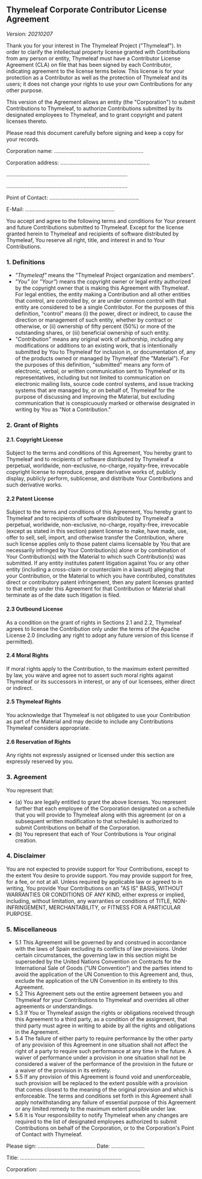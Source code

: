 Thymeleaf Corporate Contributor License Agreement
-------------------------------------------------

_Version: 20210207_

Thank you for your interest in The Thymeleaf Project ("Thymeleaf"). In order to
clarify the intellectual property license granted with Contributions from any
person or entity, Thymeleaf must have a Contributor License Agreement (CLA) on
file that has been signed by each Contributor, indicating agreement to the
license terms below. This license is for your protection as a Contributor as
well as the protection of Thymeleaf and its users; it does not change your
rights to use your own Contributions for any other purpose.

This version of the Agreement allows an entity (the "Corporation") to submit
Contributions to Thymeleaf, to authorize Contributions submitted by its
designated employees to Thymeleaf, and to grant copyright and patent licenses
thereto.

Please read this document carefully before signing and keep a copy for your
records.


Corporation name:    ...........................................................

Corporation address: ...........................................................

................................................................................

................................................................................

Point of Contact:    ...........................................................

E-Mail:              ...........................................................


You accept and agree to the following terms and conditions for Your present and
future Contributions submitted to Thymeleaf. Except for the license granted
herein to Thymeleaf and recipients of software distributed by Thymeleaf, You
reserve all right, title, and interest in and to Your Contributions.


### 1. Definitions

  * _"Thymeleaf"_ means the "Thymeleaf Project organization and members".
  * _"You"_ (or _"Your"_) means the copyright owner or legal entity authorized
    by the copyright owner that is making this Agreement with Thymeleaf. For
    legal entities, the entity making a Contribution and all other entities that
    control, are controlled by, or are under common control with that entity are
    considered to be a single Contributor. For the purposes of this definition,
    "control" means (i) the power, direct or indirect, to cause the direction or
    management of such entity, whether by contract or otherwise, or
    (ii) ownership of fifty percent (50%) or more of the outstanding shares, or
    (iii) beneficial ownership of such entity.
  * _"Contribution"_ means any original work of authorship, including any
    modifications or additions to an existing work, that is intentionally
    submitted by You to Thymeleaf for inclusion in, or documentation of, any of
    the products owned or managed by Thymeleaf (the "Material"). For the
    purposes of this definition, "submitted" means any form of electronic,
    verbal, or written communication sent to Thymeleaf or its representatives,
    including but not limited to communication on electronic mailing lists,
    source code control systems, and issue tracking systems that are managed by,
    or on behalf of, Thymeleaf for the purpose of discussing and improving the
    Material, but excluding communication that is conspicuously marked or
    otherwise designated in writing by You as "Not a Contribution."


### 2. Grant of Rights

#### 2.1. Copyright License

Subject to the terms and conditions of this Agreement, You hereby grant to
Thymeleaf and to recipients of software distributed by Thymeleaf a perpetual,
worldwide, non-exclusive, no-charge, royalty-free, irrevocable copyright license
to reproduce, prepare derivative works of, publicly display, publicly perform,
sublicense, and distribute Your Contributions and such derivative works.

#### 2.2 Patent License

Subject to the terms and conditions of this Agreement, You hereby grant to
Thymeleaf and to recipients of software distributed by Thymeleaf a perpetual,
worldwide, non-exclusive, no-charge, royalty-free, irrevocable (except as stated
in this section) patent license to make, have made, use, offer to sell, sell,
import, and otherwise transfer the Contribution, where such license applies only
to those patent claims licensable by You that are necessarily infringed by Your
Contribution(s) alone or by combination of Your Contribution(s) with the
Material to which such Contribution(s) was submitted. If any entity institutes
patent litigation against You or any other entity (including a cross-claim or
counterclaim in a lawsuit) alleging that your Contribution, or the Material to
which you have contributed, constitutes direct or contributory patent
infringement, then any patent licenses granted to that entity under this
Agreement for that Contribution or Material shall terminate as of the date such
litigation is filed.

#### 2.3 Outbound License

As a condition on the grant of rights in Sections 2.1 and 2.2, Thymeleaf agrees
to license the Contribution only under the terms of the Apache License 2.0
(including any right to adopt any future version of this license if permitted).

#### 2.4 Moral Rights

If moral rights apply to the Contribution, to the maximum extent permitted by
law, you waive and agree not to assert such moral rights against Thymeleaf or
its successors in interest, or any of our licensees, either direct or indirect.

#### 2.5 Thymeleaf Rights

You acknowledge that Thymeleaf is not obligated to use your Contribution as part
of the Material and may decide to include any Contributions Thymeleaf considers
appropriate.

#### 2.6 Reservation of Rights

Any rights not expressly assigned or licensed under this section are expressly
reserved by you.


### 3. Agreement

You represent that:

  * (a) You are legally entitled to grant the above licenses. You represent
    further that each employee of the Corporation designated on a schedule that
    you will provide to Thymeleaf along with this agreement (or on a subsequent
    written modification to that schedule) is authorized to submit Contributions
    on behalf of the Corporation.
  * (b) You represent that each of Your Contributions is Your original creation.


### 4. Disclaimer

You are not expected to provide support for Your Contributions, except to the
extent You desire to provide support. You may provide support for free, for a
fee, or not at all. Unless required by applicable law or agreed to in writing,
You provide Your Contributions on an "AS IS" BASIS, WITHOUT WARRANTIES OR
CONDITIONS OF ANY KIND, either express or implied, including, without
limitation, any warranties or conditions of TITLE, NON-INFRINGEMENT,
MERCHANTABILITY, or FITNESS FOR A PARTICULAR PURPOSE.


### 5. Miscellaneous

  * 5.1 This Agreement will be governed by and construed in accordance with the
        laws of Spain excluding its conflicts of law provisions. Under certain
        circumstances, the governing law in this section might be superseded by
        the United Nations Convention on Contracts for the International Sale
        of Goods ("UN Convention") and the parties intend to avoid the
        application of the UN Convention to this Agreement and, thus, exclude
        the application of the UN Convention in its entirety to this Agreement.
  * 5.2 This Agreement sets out the entire agreement between you and Thymeleaf
        for your Contributions to Thymeleaf and overrides all other agreements
        or understandings.
  * 5.3 If You or Thymeleaf assign the rights or obligations received through
        this Agreement to a third party, as a condition of the assignment, that
        third party must agree in writing to abide by all the rights and
        obligations in the Agreement.
  * 5.4 The failure of either party to require performance by the other party of
        any provision of this Agreement in one situation shall not affect the
        right of a party to require such performance at any time in the future.
        A waiver of performance under a provision in one situation shall not be
        considered a waiver of the performance of the provision in the future or
        a waiver of the provision in its entirety.
  * 5.5 If any provision of this Agreement is found void and unenforceable, such
        provision will be replaced to the extent possible with a provision that
        comes closest to the meaning of the original provision and which is
        enforceable. The terms and conditions set forth in this Agreement shall
        apply notwithstanding any failure of essential purpose of this Agreement
        or any limited remedy to the maximum extent possible under law.
  * 5.6 It is Your responsibility to notify Thymeleaf when any changes are
        required to the list of designated employees authorized to submit
        Contributions on behalf of the Corporation, or to the Corporation's
        Point of Contact with Thymeleaf.




Please sign: ...................................... Date: ......................

Title:       ...................................................................

Corporation: ...................................................................

